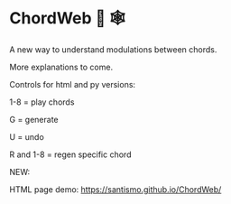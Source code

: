 # ChordWeb 🎹 🕸️

A new way to understand modulations between chords.

More explanations to come.

Controls for html and py versions:

1-8 = play chords

G = generate

U = undo

R and 1-8 = regen specific chord

NEW:

HTML page demo: https://santismo.github.io/ChordWeb/
